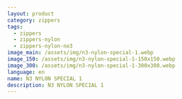```yaml
---
layout: product
category: zippers
tags:
  - zippers
  - zippers-nylon
  - zippers-nylon-no3
image_main: /assets/img/n3-nylon-special-1.webp
image_150: /assets/img/n3-nylon-special-1-150x150.webp
image_300: /assets/img/n3-nylon-special-1-300x300.webp
language: en
name: N3 NYLON SPECIAL 1
description: N3 NYLON SPECIAL 1
---
```

